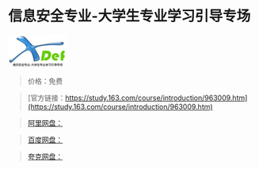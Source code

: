# 信息安全专业-大学生专业学习引导专场

![img](../../../assets/study163/free/6619114974793631062.png)

> 价格：免费

> [官方链接：https://study.163.com/course/introduction/963009.htm](https://study.163.com/course/introduction/963009.htm)

> [阿里网盘：]()

> [百度网盘：]()

> [夸克网盘：]()

